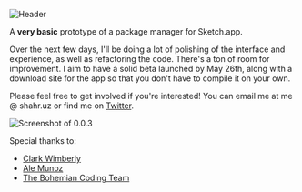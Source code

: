 ![Header](https://i.cloudup.com/XTLlL1-Stt-3000x3000.png)

A __very basic__ prototype of a package manager for Sketch.app.

Over the next few days, I'll be doing a lot of polishing of the interface and experience, as well as refactoring the code. There's a ton of room for improvement. I aim to have a solid beta launched by May 26th, along with a download site for the app so that you don't have to compile it on your own.

Please feel free to get involved if you're interested! You can email me at me @ shahr.uz or find me on [Twitter](http://twitter.com/shahruz).

![Screenshot of 0.0.3](https://i.cloudup.com/oAmTTNfpl0-3000x3000.png)

Special thanks to:
* [Clark Wimberly](http://twitter.com/clarklab)
* [Ale Munoz](http://github.com/sketchplugins)
* [The Bohemian Coding Team](https://twitter.com/bohemiancoding)
